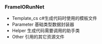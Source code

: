 ﻿
### FrameIORunNet

- Template_cs c#生成代码时使用的模板文件
- Parameter 基础类型数据封装器
- Helper 生成代码需要调用的助手类
- Other 引用的其它资源文件